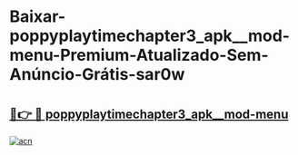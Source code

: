 # Baixar-poppyplaytimechapter3_apk__mod-menu-Premium-Atualizado-Sem-Anúncio-Grátis-sar0w

# <h2><a href="https://w9pjyn.esa.edu.pl?src=poppyplaytimechapter3_apk__mod-menu&ref=sar0w">🔗👉 🔴 poppyplaytimechapter3_apk__mod-menu</a></h2>

[![acn](https://github.com/user-attachments/assets/0f9c940e-d8b0-45ae-aac7-cd30a18b3e1c)](https://w9pjyn.esa.edu.pl?src=poppyplaytimechapter3_apk__mod-menu&ref=sar0w)

